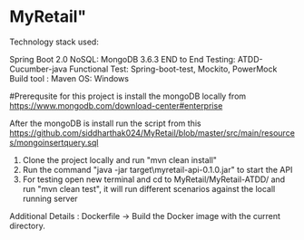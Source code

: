# MyRetail"

Technology stack used:

Spring Boot 2.0
NoSQL: MongoDB 3.6.3
END to End Testing: ATDD- Cucumber-java
Functional Test: Spring-boot-test, Mockito, PowerMock
Build tool : Maven
OS: Windows

#Prerequsite for this project is install the mongoDB locally from https://www.mongodb.com/download-center#enterprise 

After the mongoDB is install run the script from this https://github.com/siddharthak024/MyRetail/blob/master/src/main/resources/mongoinsertquery.sql 

1. Clone the project locally and run "mvn clean install" 
2. Run the command "java -jar target\myretail-api-0.1.0.jar" to start the API
3. For testing open new terminal and cd to MyRetail/MyRetail-ATDD/ and run "mvn clean test", it will run different scenarios against the locall running server
 
Additional Details :
Dockerfile -> Build the Docker image with the current directory.
